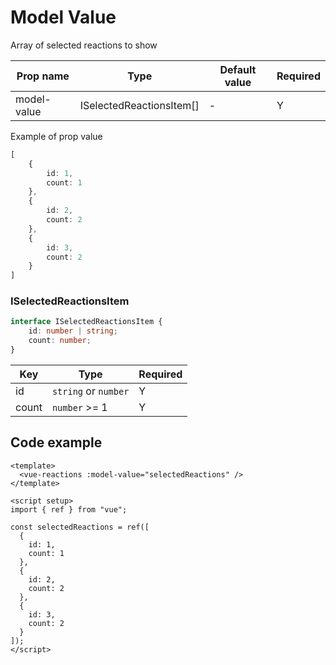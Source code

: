 # Model Value

Array of selected reactions to show

| Prop name   | Type                     | Default value | Required |
|-------------|--------------------------|---------------|----------|
| model-value | ISelectedReactionsItem[] | -             | Y        |

Example of prop value

```typescript
[
    {
        id: 1,
        count: 1
    },
    {
        id: 2,
        count: 2
    },
    {
        id: 3,
        count: 2
    }
]
```

### ISelectedReactionsItem

```typescript
interface ISelectedReactionsItem {
    id: number | string;
    count: number;
}
```

| Key   | Type                 | Required |
|-------|----------------------|----------|
| id    | `string` or `number` | Y        |
| count | `number` >= 1        | Y        |


## Code example

```vue
<template>
  <vue-reactions :model-value="selectedReactions" />
</template>

<script setup>
import { ref } from "vue";

const selectedReactions = ref([
  {
    id: 1,
    count: 1
  },
  {
    id: 2,
    count: 2
  },
  {
    id: 3,
    count: 2
  }
]);
</script>
```
